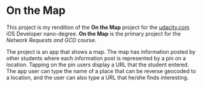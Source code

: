 # On the Map

This project is my rendition of the **On the Map** project for the [udacity.com](https://www.udacity.com) iOS Developer nano-degree. **On the Map** is the primary project for the *Network Requests and GCD* course.

The project is an app that shows a map. The map has information posted by other students where each information post is represented by a pin on a location. Tapping on the pin users display a URL that the student entered. The app user can type the name of a place that can be reverse geocoded to a location, and the user can also type a URL that he/she finds interesting.
